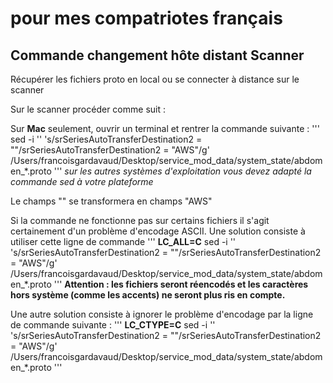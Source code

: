 # pour mes compatriotes français


## Commande changement hôte distant Scanner

Récupérer les fichiers proto en local ou se connecter à distance sur le scanner


Sur le scanner procéder comme suit :


Sur **Mac** seulement, ouvrir un terminal et rentrer la commande suivante :
'''
sed -i '' 's/srSeriesAutoTransferDestination2 = ""/srSeriesAutoTransferDestination2 = "AWS"/g' /Users/francoisgardavaud/Desktop/service_mod_data/system_state/abdomen_*.proto
'''
*sur les autres systèmes d'exploitation vous devez adapté la commande sed à votre plateforme*


Le champs "" se transformera en champs "AWS"

Si la commande ne fonctionne pas sur certains fichiers il s'agit certainement d'un problème d'encodage ASCII. Une solution consiste à utiliser cette ligne de commande
'''
**LC_ALL=C** sed -i '' 's/srSeriesAutoTransferDestination2 = ""/srSeriesAutoTransferDestination2 = "AWS"/g' /Users/francoisgardavaud/Desktop/service_mod_data/system_state/abdomen_*.proto
'''
**Attention : les fichiers seront réencodés et les caractères hors système (comme les accents) ne seront plus ris en compte.**

Une autre solution consiste à ignorer le problème d'encodage par la ligne de commande suivante :
'''
**LC_CTYPE=C** sed -i '' 's/srSeriesAutoTransferDestination2 = ""/srSeriesAutoTransferDestination2 = "AWS"/g' /Users/francoisgardavaud/Desktop/service_mod_data/system_state/abdomen_*.proto
'''

